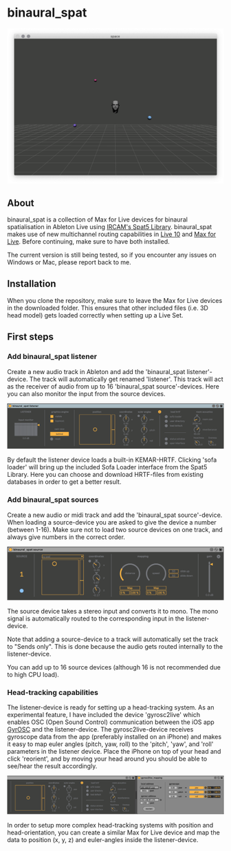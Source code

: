 # binaural_spat
![alt tag](docs/space_gui.png)
## About
binaural_spat is a collection of Max for Live devices for binaural spatialisation in Ableton Live using [IRCAM's Spat5 Library](https://forum.ircam.fr/projects/detail/spat/). binaural_spat makes use of new multichannel routing capabilities in [Live 10](https://www.ableton.com) and [Max for Live](https://www.ableton.com/en/live/max-for-live/). Before continuing, make sure to have both installed. 

The current version is still being tested, so if you encounter any issues on Windows or Mac, please report back to me. 
## Installation
When you clone the repository, make sure to leave the Max for Live devices in the downloaded folder. This ensures that other included files (i.e. 3D head model) gets loaded correctly when setting up a Live Set. 

## First steps
### Add binaural_spat listener
Create a new audio track in Ableton and add the 'binaural_spat listener'-device. The track will automatically get renamed 'listener'. This track will act as the receiver of audio from up to 16 'binaural_spat source'-devices. Here you can also monitor the input from the source devices. 

![alt tag](docs/listener_gui.png)

By default the listener device loads a built-in KEMAR-HRTF. Clicking 'sofa loader' will bring up the included Sofa Loader interface from the Spat5 Library. Here you can choose and download HRTF-files from existing databases in order to get a better result. 

### Add binaural_spat sources
Create a new audio or midi track and add the 'binaural_spat source'-device. When loading a source-device you are asked to give the device a number (between 1-16). Make sure not to load two source devices on one track, and always give numbers in the correct order. 

![alt tag](docs/source_gui.png)

The source device takes a stereo input and converts it to mono. The mono signal is automatically routed to the corresponding input in the listener-device. 

Note that adding a source-device to a track will automatically set the track to "Sends only". This is done because the audio gets routed internally to the listener-device. 

You can add up to 16 source devices (although 16 is not recommended due to high CPU load).

### Head-tracking capabilities
The listener-device is ready for setting up a head-tracking system. As an experimental feature, I have included the device 'gyrosc2live' which enables OSC (Open Sound Control) communication between the iOS app [GyrOSC](http://www.bitshapesoftware.com/instruments/gyrosc/) and the listener-device. The gyrosc2live-device receives gyroscope data from the app (preferably installed on an iPhone) and makes it easy to map euler angles (pitch, yaw, roll) to the 'pitch', 'yaw', and 'roll' parameters in the listener device. Place the iPhone on top of your head and click 'reorient', and by moving your head around you should be able to see/hear the result accordingly. 

![alt tag](docs/gyrosc_gui.png)

In order to setup more complex head-tracking systems with position and head-orientation, you can create a similar Max for Live device and map the data to position (x, y, z) and euler-angles inside the listener-device.
